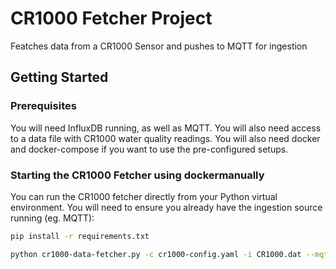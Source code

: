 # CR1000 Fetcher Project

Featches data from a CR1000 Sensor and pushes to MQTT for ingestion

## Getting Started

### Prerequisites

You will need InfluxDB running, as well as MQTT. You will also need access to a data file with CR1000 water quality readings. You will also need docker and docker-compose if you want to use the pre-configured setups.

### Starting the CR1000 Fetcher using dockermanually

You can run the CR1000 fetcher directly from your Python virtual environment. You will need to ensure you already have the ingestion source running (eg. MQTT):

```bash
pip install -r requirements.txt

python cr1000-data-fetcher.py -c cr1000-config.yaml -i CR1000.dat --mqtt_topic topic/cr1000-sensor --mqtt_port 1883 --mqtt_host localhost --silent --sleep_for 10
```
